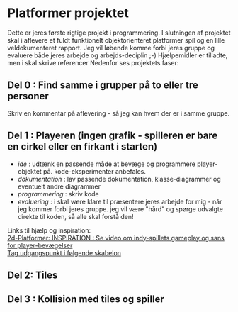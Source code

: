 # Platformer projektet

Dette er jeres første rigtige projekt i programmering. I slutningen af projektet skal i aflevere et fuldt funktionelt objektorienteret platformer spil og en lille veldokumenteret rapport.
Jeg vil løbende komme forbi jeres gruppe og evaluere både jeres arbejde og arbejds-deciplin ;-)
Hjælpemidler er tilladte, men i skal skrive referencer
Nedenfor ses projektets faser:

## Del 0 : Find samme i grupper på to eller tre personer
Skriv en kommentar på aflevering - så jeg kan hvem der er i samme gruppe.

## Del 1 : Playeren (ingen grafik - spilleren er bare en cirkel eller en firkant i starten)
- *ide* : udtænk en passende måde at bevæge og programmere player-objektet på. kode-eksperimenter anbefales.
- *dokumentation* : lav passende dokumentation, klasse-diagrammer og eventuelt andre diagrammer
- *programmering* : skriv kode
- *evaluering* : i skal være klare til præsentere jeres arbejde for mig - når jeg kommer forbi jeres gruppe. jeg vil være "hård" og spørge udvalgte direkte til koden, så alle skal forstå den!

Links til hjælp og inspiration:     
[2d-Platformer: INSPIRATION : Se video om indy-spillets gameplay og sans for player-bevægelser](https://www.youtube.com/watch?v=yorTG9at90g)     
[Tag udgangspunkt i følgende skabelon](forlob24_kodeforslag_del1.md)   

## Del 2: Tiles

## Del 3 : Kollision med tiles og spiller
